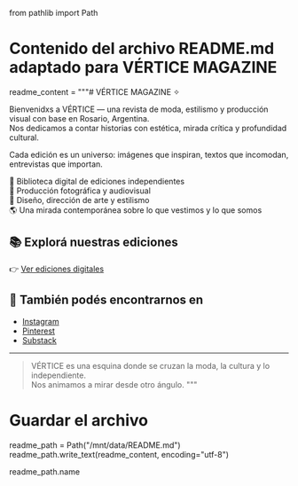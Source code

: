 from pathlib import Path

# Contenido del archivo README.md adaptado para VÉRTICE MAGAZINE
readme_content = """# VÉRTICE MAGAZINE ✧

Bienvenidxs a VÉRTICE — una revista de moda, estilismo y producción visual con base en Rosario, Argentina.  
Nos dedicamos a contar historias con estética, mirada crítica y profundidad cultural.

Cada edición es un universo: imágenes que inspiran, textos que incomodan, entrevistas que importan.

🖤 Biblioteca digital de ediciones independientes  
📸 Producción fotográfica y audiovisual  
🧵 Diseño, dirección de arte y estilismo  
🌎 Una mirada contemporánea sobre lo que vestimos y lo que somos

## 📚 Explorá nuestras ediciones  
👉 [Ver ediciones digitales](https://verticemagazine.github.io)

## 🔗 También podés encontrarnos en  
- [Instagram](https://instagram.com/verticemagazine)  
- [Pinterest](https://pinterest.com/verticemagazine)  
- [Substack](https://verticemagazine.substack.com)

---

> VÉRTICE es una esquina donde se cruzan la moda, la cultura y lo independiente.  
> Nos animamos a mirar desde otro ángulo.
"""

# Guardar el archivo
readme_path = Path("/mnt/data/README.md")
readme_path.write_text(readme_content, encoding="utf-8")

readme_path.name
